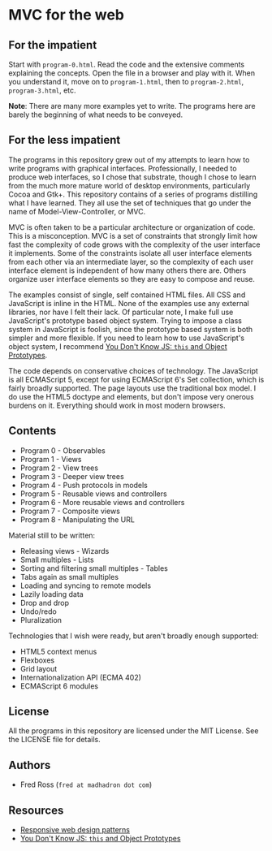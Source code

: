 # MVC for the web

## For the impatient

Start with `program-0.html`. Read the code and the extensive comments explaining the concepts. Open the file in a browser and play with it. When you understand it, move on to `program-1.html`, then to `program-2.html`, `program-3.html`, etc.

**Note**: There are many more examples yet to write. The programs here are barely the beginning of what needs to be conveyed.

## For the less impatient

The programs in this repository grew out of my attempts to learn how to write programs with graphical interfaces. Professionally, I needed to produce web interfaces, so I chose that substrate, though I chose to learn from the much more mature world of desktop environments, particularly Cocoa and Gtk+. This repository contains of a series of programs distilling what I have learned. They all use the set of techniques that go under the name of Model-View-Controller, or MVC.

MVC is often taken to be a particular architecture or organization of code. This is a misconception. MVC is a set of constraints that strongly limit how fast the complexity of code grows with the complexity of the user interface it implements. Some of the constraints isolate all user interface elements from each other via an intermediate layer, so the complexity of each user interface element is independent of how many others there are. Others organize user interface elements so they are easy to compose and reuse.

The examples consist of single, self contained HTML files. All CSS and JavaScript is inline in the HTML. None of the examples use any external libraries, nor have I felt their lack. Of particular note, I make full use JavaScript's prototype based object system. Trying to impose a class system in JavaScript is foolish, since the prototype based system is both simpler and more flexible. If you need to learn how to use JavaScript's object system, I recommend [You Don't Know JS: `this` and Object Prototypes](https://github.com/getify/You-Dont-Know-JS/blob/master/this%20&%20object%20prototypes/README.md#you-dont-know-js-this--object-prototypes).

The code depends on conservative choices of technology. The JavaScript is all ECMAScript 5, except for using ECMAScript 6's Set collection, which is fairly broadly supported. The page layouts use the traditional box model. I do use the HTML5 doctype and elements, but don't impose very onerous burdens on it. Everything should work in most modern browsers.

## Contents

* Program 0 - Observables
* Program 1 - Views
* Program 2 - View trees
* Program 3 - Deeper view trees
* Program 4 - Push protocols in models
* Program 5 - Reusable views and controllers
* Program 6 - More reusable views and controllers
* Program 7 - Composite views
* Program 8 - Manipulating the URL

Material still to be written:
* Releasing views - Wizards
* Small multiples - Lists
* Sorting and filtering small multiples - Tables
* Tabs again as small multiples
* Loading and syncing to remote models
* Lazily loading data
* Drop and drop
* Undo/redo
* Pluralization

Technologies that I wish were ready, but aren't broadly enough supported:
* HTML5 context menus
* Flexboxes
* Grid layout
* Internationalization API (ECMA 402)
* ECMAScript 6 modules

## License

All the programs in this repository are licensed under the MIT License. See the LICENSE file for details.

## Authors

* Fred Ross (`fred at madhadron dot com`)

## Resources

* [Responsive web design patterns](http://bradfrost.github.io/this-is-responsive/patterns.html)
* [You Don't Know JS: `this` and Object Prototypes](https://github.com/getify/You-Dont-Know-JS/blob/master/this%20&%20object%20prototypes/README.md#you-dont-know-js-this--object-prototypes)